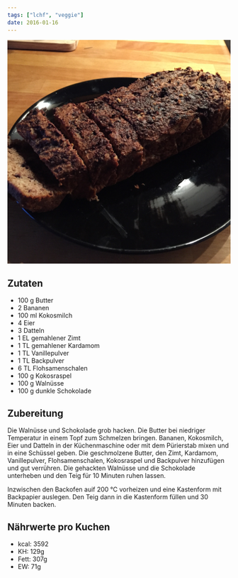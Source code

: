 ```yaml
---
tags: ["lchf", "veggie"]
date: 2016-01-16
---
```


![](../uploads/bananenbrot.jpg)

## Zutaten
- 100 g     Butter
- 2         Bananen
- 100 ml    Kokosmilch
- 4         Eier
- 3         Datteln
- 1 EL      gemahlener Zimt
- 1 TL      gemahlener Kardamom
- 1 TL      Vanillepulver
- 1 TL      Backpulver
- 6 TL      Flohsamenschalen
- 100 g     Kokosraspel
- 100 g     Walnüsse
- 100 g     dunkle Schokolade

## Zubereitung

Die Walnüsse und Schokolade grob hacken. Die Butter bei niedriger Temperatur in einem Topf zum Schmelzen bringen. Bananen, Kokosmilch, Eier und Datteln in der Küchenmaschine oder mit dem Pürierstab mixen und in eine Schüssel geben. Die geschmolzene Butter, den Zimt, Kardamom, Vanillepulver, Flohsamenschalen, Kokosraspel und Backpulver hinzufügen und gut verrühren. Die gehackten Walnüsse und die Schokolade unterheben und den Teig für 10 Minuten ruhen lassen.

Inzwischen den Backofen auif 200 ℃ vorheizen und eine Kastenform mit Backpapier auslegen.
Den Teig dann in die Kastenform füllen und 30 Minuten backen.

## Nährwerte pro Kuchen
- kcal: 3592
- KH:    129g
- Fett:  307g
- EW:     71g
